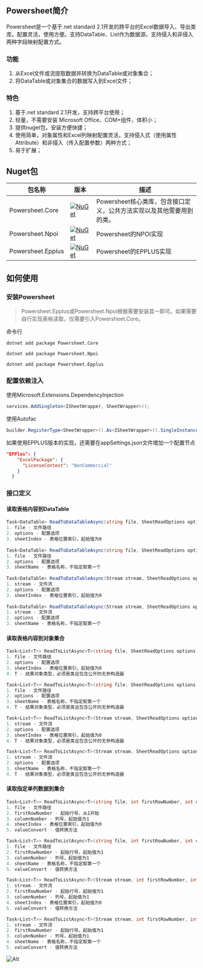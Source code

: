 ## Powersheet简介
Powersheet是一个基于.net standard 2.1开发的跨平台的Excel数据导入、导出类库。配置灵活，使用方便。支持DataTable、List<T>作为数据源。支持侵入和非侵入两种字段映射配置方式。

### 功能
1. 从Excel文件或流提取数据并转换为DataTable或对象集合；
2. 将DataTable或对象集合的数据写入到Excel文件；

### 特色
1. 基于.net standard 2.1开发，支持跨平台使用；
2. 轻量，不需要安装 Microsoft Office、COM+组件，体积小；
3. 提供nuget包，安装方便快捷；
4. 使用简单，对象属性和Excel列映射配置灵活，支持侵入式（使用属性Attribute）和非侵入（传入配置参数）两种方式；
5. 易于扩展；

## Nuget包
|包名称|版本|描述|
|--|--|--|
|Powersheet.Core|[![NuGet](https://img.shields.io/nuget/v/Powersheet.Core.svg?label=nuget)](https://www.nuget.org/packages/Powersheet.Core/)|Powersheet核心类库，包含接口定义，公共方法实现以及其他需要用到的类。|
|Powersheet.Npoi|[![NuGet](https://img.shields.io/nuget/v/Powersheet.Npoi.svg?label=nuget)](https://www.nuget.org/packages/Powersheet.Npoi/)|Powersheet的NPOI实现|
|Powersheet.Epplus|[![NuGet](https://img.shields.io/nuget/v/Powersheet.Epplus.svg?label=nuget)](https://www.nuget.org/packages/Powersheet.Epplus/)|Powersheet的EPPLUS实现|

## 如何使用

### 安装Powersheet

> Powersheet.Epplus或Powersheet.Npoi根据需要安装其一即可。如果需要自行实现表格读取，仅需要引入Powersheet.Core。

命令行
```shell
dotnet add package Powersheet.Core 

dotnet add package Powersheet.Npoi 

dotnet add package Powersheet.Epplus 
```

### 配置依赖注入

使用Microsoft.Extensions.DependencyInjection
```csharp
services.AddSingleton<ISheetWrapper, SheetWrapper>();
```

使用Autofac
```csharp
builder.RegisterType<SheetWrapper>().As<ISheetWrapper>().SingleInstance();
```

如果使用EPPLUS版本的实现，还需要在appSettings.json文件增加一个配置节点
```json
"EPPlus": {
    "ExcelPackage": {
      "LicenseContext": "NonCommercial"
    }
  }
```
### 接口定义

#### 读取表格内容到DataTable

```csharp
Task<DataTable> ReadToDataTableAsync(string file, SheetReadOptions options, int sheetIndex, CancellationToken cancellationToken);
1. file - 文件路径
2. options - 配置选项
3. sheetIndex - 表格位置索引，起始值为0
  
Task<DataTable> ReadToDataTableAsync(string file, SheetReadOptions options, string sheetName, CancellationToken cancellationToken);
1. file - 文件路径
2. options - 配置选项
3. sheetName - 表格名称，不指定取第一个
  
Task<DataTable> ReadToDataTableAsync(Stream stream, SheetReadOptions options, int sheetIndex, CancellationToken cancellationToken);
1. stream - 文件流
2. options - 配置选项
3. sheetIndex - 表格位置索引，起始值为0
  
Task<DataTable> ReadToDataTableAsync(Stream stream, SheetReadOptions options, string sheetName, CancellationToken cancellationToken);
1. stream - 文件流
2. options - 配置选项
3. sheetName - 表格名称，不指定取第一个
```

#### 读取表格内容到对象集合
```csharp
Task<List<T>> ReadToListAsync<T>(string file, SheetReadOptions options, int sheetIndex, CancellationToken cancellationToken);
1. file - 文件路径
2. options - 配置选项
3. sheetIndex - 表格位置索引，起始值为0
4. T - 结果对象类型，必须是类且包含公开的无参构造器

Task<List<T>> ReadToListAsync<T>(string file, SheetReadOptions options, string sheetName, CancellationToken cancellationToken);
1. file - 文件路径
2. options - 配置选项
3. sheetName - 表格名称，不指定取第一个
4. T - 结果对象类型，必须是类且包含公开的无参构造器

Task<List<T>> ReadToListAsync<T>(Stream stream, SheetReadOptions options, int sheetIndex, CancellationToken cancellationToken);
1. stream - 文件流
2. options - 配置选项
3. sheetIndex - 表格位置索引，起始值为0
4. T - 结果对象类型，必须是类且包含公开的无参构造器

Task<List<T>> ReadToListAsync<T>(Stream stream, SheetReadOptions options, string sheetName, CancellationToken cancellationToken);
1. stream - 文件流
2. options - 配置选项
3. sheetName - 表格名称，不指定取第一个
4. T - 结果对象类型，必须是类且包含公开的无参构造器
```

#### 读取指定单列数据到集合
``` csharp
Task<List<T>> ReadToListAsync<T>(string file, int firstRowNumber, int columnNumber, int sheetIndex, Func<object, CultureInfo, T> valueConvert, CancellationToken cancellationToken);
1. file - 文件路径
2. firstRowNumber - 起始行号，从1开始
3. columnNumber - 列号，起始值为1
4. sheetIndex - 表格位置索引，起始值为0
5. valueConvert - 值转换方法

Task<List<T>> ReadToListAsync<T>(string file, int firstRowNumber, int columnNumber, string sheetName, Func<object, CultureInfo, T> valueConvert, CancellationToken cancellationToken);
1. file - 文件路径
2. firstRowNumber - 起始行号，起始值为1
3. columnNumber - 列号，起始值为1
4. sheetName - 表格名称，不指定取第一个
5. valueConvert - 值转换方法

Task<List<T>> ReadToListAsync<T>(Stream stream, int firstRowNumber, int columnNumber, int sheetIndex, Func<object,  CultureInfo, T> valueConvert, CancellationToken cancellationToken);
1. stream - 文件流
2. firstRowNumber - 起始行号，起始值为1
3. columnNumber - 列号，起始值为1
4. sheetIndex - 表格位置索引，起始值为0
5. valueConvert - 值转换方法

Task<List<T>> ReadToListAsync<T>(Stream stream, int firstRowNumber, int columnNumber, string sheetName, Func<object, CultureInfo, T> valueConvert, CancellationToken cancellationToken);
1. stream - 文件流
2. firstRowNumber - 起始行号，起始值为1
3. columnNumber - 列号，起始值为1
4. sheetName - 表格名称，不指定取第一个
5. valueConvert - 值转换方法
```
    
![Alt](https://repobeats.axiom.co/api/embed/eff3327d99d2da5a87ff59600720befd793cff06.svg "Repobeats analytics image")
